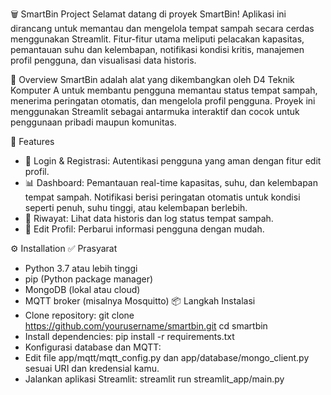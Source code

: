 🗑️ SmartBin Project
Selamat datang di proyek SmartBin! Aplikasi ini dirancang untuk memantau dan mengelola tempat sampah secara cerdas menggunakan Streamlit. Fitur-fitur utama meliputi pelacakan kapasitas, pemantauan suhu dan kelembapan, notifikasi kondisi kritis, manajemen profil pengguna, dan visualisasi data historis.

📌 Overview
SmartBin adalah alat yang dikembangkan oleh D4 Teknik Komputer A untuk membantu pengguna memantau status tempat sampah, menerima peringatan otomatis, dan mengelola profil pengguna. Proyek ini menggunakan Streamlit sebagai antarmuka interaktif dan cocok untuk penggunaan pribadi maupun komunitas.

🚀 Features
- 🔐 Login & Registrasi: Autentikasi pengguna yang aman dengan fitur edit profil.
- 📊 Dashboard: Pemantauan real-time kapasitas, suhu, dan kelembapan tempat sampah. Notifikasi berisi peringatan otomatis untuk kondisi seperti penuh, suhu tinggi, atau kelembapan berlebih.
- 📁 Riwayat: Lihat data historis dan log status tempat sampah.
- 👤 Edit Profil: Perbarui informasi pengguna dengan mudah.

⚙️ Installation
✅ Prasyarat
- Python 3.7 atau lebih tinggi
- pip (Python package manager)
- MongoDB (lokal atau cloud)
- MQTT broker (misalnya Mosquitto)
📦 Langkah Instalasi
- Clone repository:
git clone https://github.com/yourusername/smartbin.git
cd smartbin
- Install dependencies:
pip install -r requirements.txt
- Konfigurasi database dan MQTT:
- Edit file app/mqtt/mqtt_config.py dan app/database/mongo_client.py sesuai URI dan kredensial kamu.
- Jalankan aplikasi Streamlit:
streamlit run streamlit_app/main.py